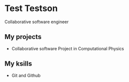 # Test Testson

Collaborative software engineer

## My projects

- Collaborative software Project in Computational Physics

## My ksills

- Git and Github
